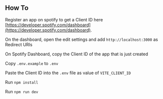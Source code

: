 ## How To

Register an app on spotify to get a Client ID here [https://developer.spotify.com/dashboard](https://developer.spotify.com/dashboard).

On the dashboard, open the edit settings and add `http://localhost:3000` as Redirect URIs

On Spotify Dashboard, copy the Client ID of the app that is just created

Copy `.env.example` to `.env`

Paste the Client ID into the `.env` file as value of `VITE_CLIENT_ID`

Run `npm install`

Run `npm run dev`
